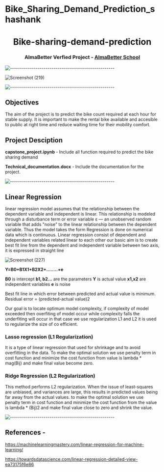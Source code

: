 # Bike_Sharing_Demand_Prediction_shashank
<h1 align="center"> Bike-sharing-demand-prediction </h1>
<h3 align="center"> AlmaBetter Verfied Project - <a href="https://www.almabetter.com/"> AlmaBetter School </a> </h5>

![-----------------------------------------------------](https://raw.githubusercontent.com/andreasbm/readme/master/assets/lines/rainbow.png)

![Screenshot (219)](https://user-images.githubusercontent.com/85070726/161031482-d62503d2-3243-4a9c-9b8c-516f383a947d.png)

![-----------------------------------------------------](https://raw.githubusercontent.com/andreasbm/readme/master/assets/lines/rainbow.png)
 
## Objectives
The aim of the project is to predict the bike count required at each hour for stable supply. It is important to make the rental bike available and accesible to public at right time and reduce waiting time for their mobility comfort.


## Project Desciption
**capstone_project.ipynb** - Include all function required to predict the bike sharing demand

**Technical_documentation.docx** - Include the documentation for the project.

![-----------------------------------------------------](https://raw.githubusercontent.com/andreasbm/readme/master/assets/lines/rainbow.png)
 
## Linear Regression
linear regression model assumes that the relationship between the dependent variable and independent is linear. This relationship is modeled through a disturbance term or error variable ε — an unobserved random variable that adds "noise" to the linear relationship between the dependent variable. Thus the model takes the form
Regression is done on numerical data which is continuous.
Linear regression consist of dependent and independent variables related linear to each other
our basic aim is to create best fit line from the dependent and independent variable between two axis, it is expressed in straight line

![Screenshot (227)](https://user-images.githubusercontent.com/85070726/161062232-c2a2a1cc-3dd6-4aac-988f-f0ff85c588ad.png)


**Y=B0+B1X1+B2X2+……..+e**

**B0** is intercept 
**b1, b2...** are the parameters
**Y** is actual value
**x1,x2** are independent variables 
**e** is noise

Best fit line in which error between predicted and actual value is minimum. Residual error = (predicted-actual value)2

Our goal is to locate optimum model complexity, if complexity of model exceeded then overfiting of model occur while complexity falls the underfiting will occur in that case we use regularization L1 and L2 it is used to regularize the size of co efficient.

### Lasso regression (L1 Regularization)
It is a type of linear regression that used for shrinkage and to avoid overfitting in the data. To make the optimal solution we use penalty term in cost function and minimize the cost function from value is lambda * mag(Bij) and make final value become zero.

### Ridge Regression (L2 Regularization)
This method performs L2 regularization. When the issue of least-squares are unbiased, and variances are large, this results in predicted values being far away from the actual values. to make the optimal solution we use penalty term in cost function and minimize the cost function from the value is lambda * (Bij)2 and make final value close to zero and shrink the value.
 
![-----------------------------------------------------](https://raw.githubusercontent.com/andreasbm/readme/master/assets/lines/rainbow.png)


## References - 

https://machinelearningmastery.com/linear-regression-for-machine-learning/

https://towardsdatascience.com/linear-regression-detailed-view-ea73175f6e86
